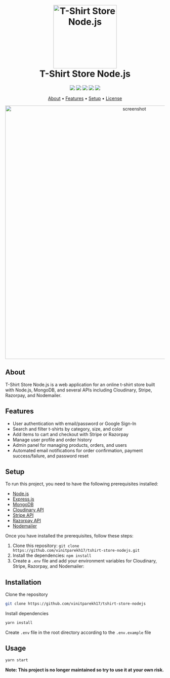 <h1 align="center">
  <br>
  <img src="https://media.discordapp.net/attachments/960919309075509278/1095025963122819132/online-shop-ecommerce-commerce-svgrepo-com.png?width=200&height=200" alt="T-Shirt Store Node.js" width="200">
  <br>
  T-Shirt Store Node.js
  <br>
</h1>

<p align="center">
  <a href="#prerequisites"><img src="https://img.shields.io/badge/Prerequisites-Node.js%20%7C%20MongoDB%20%7C%20Cloudinary%20API%20%7C%20Stripe%20API%20%7C%20Razorpay%20API%20%7C%20Nodemailer-brightgreen"></a>
  <a href="https://github.com/vinitparekh17/tshirt-store-nodejs/issues"><img src="https://img.shields.io/github/issues/vinitparekh17/tshirt-store-nodejs"></a>
  <a href="https://github.com/vinitparekh17/tshirt-store-nodejs/stargazers"><img src="https://img.shields.io/github/stars/vinitparekh17/tshirt-store-nodejs"></a>
  <a href="https://github.com/vinitparekh17/tshirt-store-nodejs/network/members"><img src="https://img.shields.io/github/forks/vinitparekh17/tshirt-store-nodejs"></a>
  <a href="https://github.com/vinitparekh17/tshirt-store-nodejs/blob/main/LICENSE"><img src="https://img.shields.io/github/license/vinitparekh17/tshirt-store-nodejs"></a>
</p>

<p align="center">
  <a href="#about">About</a> •
  <a href="#features">Features</a> •
  <a href="#setup">Setup</a> •
  <a href="#license">License</a>
</p>

<p align="center">
  <img src="https://media.discordapp.net/attachments/960919309075509278/1095025962669846538/Ecom_api.png?width=1325&height=662" alt="screenshot" width="800">
</p>

## About

T-Shirt Store Node.js is a web application for an online t-shirt store built with Node.js, MongoDB, and several APIs including Cloudinary, Stripe, Razorpay, and Nodemailer. 

## Features

- User authentication with email/password or Google Sign-In
- Search and filter t-shirts by category, size, and color
- Add items to cart and checkout with Stripe or Razorpay
- Manage user profile and order history
- Admin panel for managing products, orders, and users
- Automated email notifications for order confirmation, payment success/failure, and password reset

## Setup

To run this project, you need to have the following prerequisites installed:

- [Node.js](https://nodejs.org/)
- [Express.js](https://expressjs.com/)
- [MongoDB](https://www.mongodb.com/)
- [Cloudinary API](https://cloudinary.com/)
- [Stripe API](https://stripe.com/)
- [Razorpay API](https://razorpay.com/)
- [Nodemailer](https://nodemailer.com/about/)

Once you have installed the prerequisites, follow these steps:

1. Clone this repository: `git clone https://github.com/vinitparekh17/tshirt-store-nodejs.git`
2. Install the dependencies: `npm install`
3. Create a `.env` file and add your environment variables for Cloudinary, Stripe, Razorpay, and Nodemailer:


## Installation

Clone the repository

```bash
git clone https://github.com/vinitparekh17/tshirt-store-nodejs
```

Install dependencies

```bash
yarn install
```

Create `.env` file in the root directory according to the `.env.example` file

## Usage

```bash
yarn start
```

<b> Note: This project is no longer maintained so try to use it at your own risk. </b>